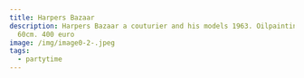 ```yaml
---
title: Harpers Bazaar
description: Harpers Bazaar a couturier and his models 1963. Oilpainting 50cm x
  60cm. 400 euro
image: /img/image0-2-.jpeg
tags:
  - partytime
---
```


